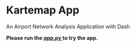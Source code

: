 # Kartemap App
An Airport Network Analysis Application with Dash

**Please run the [***app.py*** ](https://github.com/simon201918/kartemap/blob/main/app.py) to try the app.**
